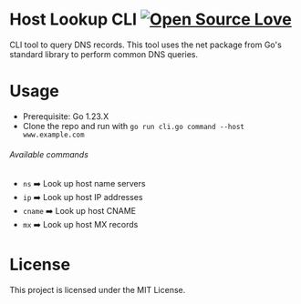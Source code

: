 # Host Lookup CLI [![Open Source Love](https://badges.frapsoft.com/os/v1/open-source.svg?v=103)](https://github.com/ellerbrock/open-source-badges/)

CLI tool to query DNS records. This tool uses the net package from Go's standard library to perform common DNS queries.

# Usage

- Prerequisite: Go 1.23.X
- Clone the repo and run with `go run cli.go command --host www.example.com`

###### Available commands

- `ns` ➡️ Look up host name servers
- `ip` ➡️ Look up host IP addresses
- `cname` ➡️ Look up host CNAME
- `mx` ➡️ Look up host MX records

# License

This project is licensed under the MIT License.
